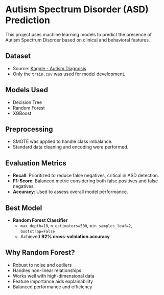 # Autism Spectrum Disorder (ASD) Prediction

This project uses machine learning models to predict the presence of Autism Spectrum Disorder based on clinical and behavioral features.

## Dataset
- Source: [Kaggle - Autism Diagnosis](https://www.kaggle.com/competitions/autismdiagnosis/overview)
- Only the `train.csv` was used for model development.

## Models Used
- Decision Tree
- Random Forest
- XGBoost

## Preprocessing
- SMOTE was applied to handle class imbalance.
- Standard data cleaning and encoding were performed.

## Evaluation Metrics
- **Recall**: Prioritized to reduce false negatives, critical in ASD detection.
- **F1-Score**: Balanced metric considering both false positives and false negatives.
- **Accuracy**: Used to assess overall model performance.

## Best Model
- **Random Forest Classifier**
  - `max_depth=10`, `n_estimators=500`, `min_samples_leaf=2`, `bootstrap=False`
  - Achieved **92% cross-validation accuracy**

## Why Random Forest?
- Robust to noise and outliers
- Handles non-linear relationships
- Works well with high-dimensional data
- Feature importance aids explainability
- Balanced performance and efficiency


